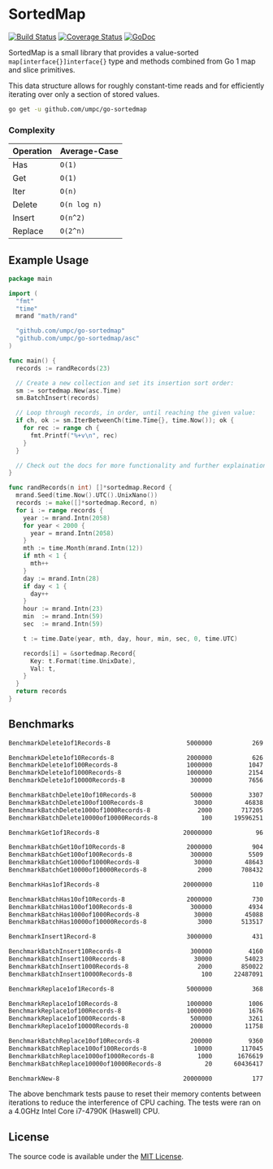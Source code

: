 # SortedMap

[![Build Status](https://travis-ci.org/umpc/go-sortedmap.svg?branch=master)](https://travis-ci.org/umpc/go-sortedmap) [![Coverage Status](https://codecov.io/github/umpc/go-sortedmap/badge.svg?branch=master)](https://codecov.io/github/umpc/go-sortedmap?branch=master) [![GoDoc](https://godoc.org/github.com/umpc/go-sortedmap?status.svg)](https://godoc.org/github.com/umpc/go-sortedmap)

SortedMap is a small library that provides a value-sorted ```map[interface{}]interface{}``` type and methods combined from Go 1 map and slice primitives.

This data structure allows for roughly constant-time reads and for efficiently iterating over only a section of stored values.

```sh
go get -u github.com/umpc/go-sortedmap
```

### Complexity
Operation | Average-Case
----------|-----------
Has | ```O(1)```
Get | ```O(1)```
Iter | ```O(n)```
Delete | ```O(n log n)```
Insert | ```O(n^2)```
Replace | ```O(2^n)```

## Example Usage

```go
package main

import (
  "fmt"
  "time"
  mrand "math/rand"

  "github.com/umpc/go-sortedmap"
  "github.com/umpc/go-sortedmap/asc"
)

func main() {
  records := randRecords(23)

  // Create a new collection and set its insertion sort order:
  sm := sortedmap.New(asc.Time)
  sm.BatchInsert(records)

  // Loop through records, in order, until reaching the given value:
  if ch, ok := sm.IterBetweenCh(time.Time{}, time.Now()); ok {
    for rec := range ch {
      fmt.Printf("%+v\n", rec)
    }
  }

  // Check out the docs for more functionality and further explainations.
}

func randRecords(n int) []*sortedmap.Record {
  mrand.Seed(time.Now().UTC().UnixNano())
  records := make([]*sortedmap.Record, n)
  for i := range records {
    year := mrand.Intn(2058)
    for year < 2000 {
      year = mrand.Intn(2058)
    }
    mth := time.Month(mrand.Intn(12))
    if mth < 1 {
      mth++
    }
    day := mrand.Intn(28)
    if day < 1 {
      day++
    }
    hour := mrand.Intn(23)
    min  := mrand.Intn(59)
    sec  := mrand.Intn(59)

    t := time.Date(year, mth, day, hour, min, sec, 0, time.UTC)

    records[i] = &sortedmap.Record{
      Key: t.Format(time.UnixDate),
      Val: t,
    }
  }
  return records
}
```

## Benchmarks

```sh
BenchmarkDelete1of1Records-8                 	 5000000	       269 ns/op	       0 B/op	       0 allocs/op

BenchmarkDelete1of10Records-8                	 2000000	       626 ns/op	       0 B/op	       0 allocs/op
BenchmarkDelete1of100Records-8               	 1000000	      1047 ns/op	       0 B/op	       0 allocs/op
BenchmarkDelete1of1000Records-8              	 1000000	      2154 ns/op	       0 B/op	       0 allocs/op
BenchmarkDelete1of10000Records-8             	  300000	      7656 ns/op	       0 B/op	       0 allocs/op

BenchmarkBatchDelete10of10Records-8          	  500000	      3307 ns/op	      16 B/op	       1 allocs/op
BenchmarkBatchDelete100of100Records-8        	   30000	     46838 ns/op	     112 B/op	       1 allocs/op
BenchmarkBatchDelete1000of1000Records-8      	    2000	    717205 ns/op	    1024 B/op	       1 allocs/op
BenchmarkBatchDelete10000of10000Records-8    	     100	  19596251 ns/op	   10240 B/op	       1 allocs/op

BenchmarkGet1of1Records-8                    	20000000	        96.6 ns/op	       0 B/op	       0 allocs/op

BenchmarkBatchGet10of10Records-8             	 2000000	       904 ns/op	     176 B/op	       2 allocs/op
BenchmarkBatchGet100of100Records-8           	  300000	      5509 ns/op	    1904 B/op	       2 allocs/op
BenchmarkBatchGet1000of1000Records-8         	   30000	     48643 ns/op	   17408 B/op	       2 allocs/op
BenchmarkBatchGet10000of10000Records-8       	    2000	    708432 ns/op	  174080 B/op	       2 allocs/op

BenchmarkHas1of1Records-8                    	20000000	       110 ns/op	       0 B/op	       0 allocs/op

BenchmarkBatchHas10of10Records-8             	 2000000	       730 ns/op	      16 B/op	       1 allocs/op
BenchmarkBatchHas100of100Records-8           	  300000	      4934 ns/op	     112 B/op	       1 allocs/op
BenchmarkBatchHas1000of1000Records-8         	   30000	     45088 ns/op	    1024 B/op	       1 allocs/op
BenchmarkBatchHas10000of10000Records-8       	    3000	    513517 ns/op	   10240 B/op	       1 allocs/op

BenchmarkInsert1Record-8                     	 3000000	       431 ns/op	     304 B/op	       2 allocs/op

BenchmarkBatchInsert10Records-8              	  300000	      4160 ns/op	    1382 B/op	       8 allocs/op
BenchmarkBatchInsert100Records-8             	   30000	     54023 ns/op	   14913 B/op	      19 allocs/op
BenchmarkBatchInsert1000Records-8            	    2000	    850022 ns/op	  201972 B/op	      78 allocs/op
BenchmarkBatchInsert10000Records-8           	     100	  22487091 ns/op	 2121013 B/op	     582 allocs/op

BenchmarkReplace1of1Records-8                	 5000000	       368 ns/op	       0 B/op	       0 allocs/op

BenchmarkReplace1of10Records-8               	 1000000	      1006 ns/op	       0 B/op	       0 allocs/op
BenchmarkReplace1of100Records-8              	 1000000	      1676 ns/op	       0 B/op	       0 allocs/op
BenchmarkReplace1of1000Records-8             	  500000	      3261 ns/op	       0 B/op	       0 allocs/op
BenchmarkReplace1of10000Records-8            	  200000	     11758 ns/op	       0 B/op	       0 allocs/op

BenchmarkBatchReplace10of10Records-8         	  200000	      9360 ns/op	       0 B/op	       0 allocs/op
BenchmarkBatchReplace100of100Records-8       	   10000	    117045 ns/op	       0 B/op	       0 allocs/op
BenchmarkBatchReplace1000of1000Records-8     	    1000	   1676619 ns/op	       0 B/op	       0 allocs/op
BenchmarkBatchReplace10000of10000Records-8   	      20	  60436417 ns/op	       0 B/op	       0 allocs/op

BenchmarkNew-8                               	20000000	       177 ns/op	      96 B/op	       2 allocs/op
```

The above benchmark tests pause to reset their memory contents between iterations to reduce the interference of CPU caching. The tests were ran on a 4.0GHz Intel Core i7-4790K (Haswell) CPU.

## License

The source code is available under the [MIT License](https://opensource.org/licenses/MIT).
